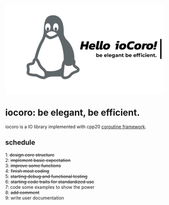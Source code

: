 ![This is an image](./images/hello-ioCoro.png)  
  
  # iocoro: be elegant, be efficient.  
iocoro is a IO library implemented with cpp20 [coroutine framework](https://www.scs.stanford.edu/~dm/blog/c++-coroutines.pdf).  


## schedule
1: ~~design core structure~~  
2: ~~implement basic expectation~~  
3: ~~improve some functions~~  
4: ~~finish most coding~~   
5: ~~starting debug and functional testing~~  
6: ~~starting code traits for standardized use~~  
7: code some examples to show the power  
8: ~~add comment~~  
9: write user documentation 